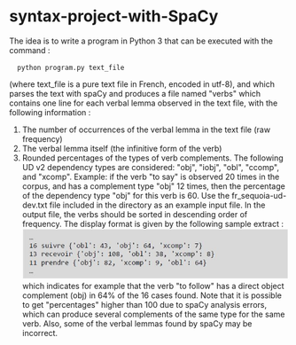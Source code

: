 # syntax-project-with-SpaCy

The idea is to write a program in Python 3 that can be executed with the command :
  ```
    python program.py text_file
  ```
   
(where text_file is a pure text file in French, encoded in utf-8), and which parses the text with spaCy and produces a file named "verbs" which contains one line for each verbal lemma observed in the text file, with the following information :
1. The number of occurrences of the verbal lemma in the text file (raw frequency)
2. The verbal lemma itself (the infinitive form of the verb)
3. Rounded percentages of the types of verb complements. The following UD v2 dependency types are considered: "obj", "iobj", "obl", "ccomp", and "xcomp". Example: if the verb "to say" is observed 20 times in the corpus, and has a complement type "obj" 12 times, then the percentage of the dependency type "obj" for this verb is 60.
Use the fr_sequoia-ud-dev.txt file included in the directory as an example input file. In the output file, the verbs should be sorted in descending order of frequency. The display format is given by the following sample extract :
![example](https://github.com/cristina-cojocaru/syntax-project-with-SpaCy/blob/master/syntax.JPG)
which indicates for example that the verb "to follow" has a direct object complement (obj) in 64% of the 16 cases found. Note that it is possible to get "percentages" higher than 100 due to spaCy analysis errors, which can produce several complements of the same type for the same verb. Also, some of the verbal lemmas found by spaCy may be incorrect.
